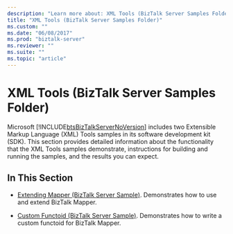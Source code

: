 ```yaml
---
description: "Learn more about: XML Tools (BizTalk Server Samples Folder)"
title: "XML Tools (BizTalk Server Samples Folder)"
ms.custom: ""
ms.date: "06/08/2017"
ms.prod: "biztalk-server"
ms.reviewer: ""
ms.suite: ""
ms.topic: "article"
---
```

# XML Tools (BizTalk Server Samples Folder)
Microsoft [!INCLUDE[btsBizTalkServerNoVersion](../includes/btsbiztalkservernoversion-md.md)] includes two Extensible Markup Language (XML) Tools samples in its software development kit (SDK). This section provides detailed information about the functionality that the XML Tools samples demonstrate, instructions for building and running the samples, and the results you can expect.  
  
## In This Section  
  
-   [Extending Mapper (BizTalk Server Sample)](../core/extending-mapper-biztalk-server-sample.md). Demonstrates how to use and extend BizTalk Mapper.  
  
-   [Custom Functoid (BizTalk Server Sample)](../core/custom-functoid-biztalk-server-sample.md). Demonstrates how to write a custom functoid for BizTalk Mapper.

